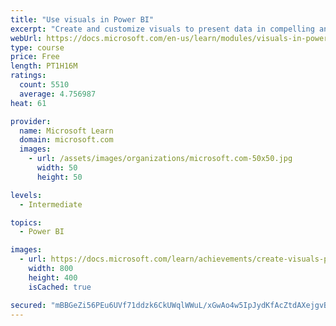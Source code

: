 ```yaml
---
title: "Use visuals in Power BI"
excerpt: "Create and customize visuals to present data in compelling and insightful ways."
webUrl: https://docs.microsoft.com/en-us/learn/modules/visuals-in-power-bi/
type: course
price: Free
length: PT1H16M
ratings:
  count: 5510
  average: 4.756987
heat: 61

provider:
  name: Microsoft Learn
  domain: microsoft.com
  images:
    - url: /assets/images/organizations/microsoft.com-50x50.jpg
      width: 50
      height: 50

levels:
  - Intermediate

topics:
  - Power BI

images:
  - url: https://docs.microsoft.com/learn/achievements/create-visuals-power-bi-desktop-social.png
    width: 800
    height: 400
    isCached: true

secured: "mBBGeZi56PEu6UVf71ddzk6CkUWqlWWuL/xGwAo4w5IpJydKfAcZtdAXejgvB/lFh9GLMpNvQ6wPOpYgPokr6Luyk+9a0H2J7cpRJvfYIyFB9GDWIUQ9rk/u1koSYHPcMbo8IICM+Ymyj7Wmw9vzVMddxT3XiP1sjGXf6y5R2JQsas7jPVelyoqvuM+s9huCrpmFbJI5lX6wXhEz5F5KSRU8vZNPdIQyTtP0mxgD4PVYE7HdB3JPC232u1dJ/Tqwqk/esPckoTDTZyhuz38y93Rj6BqcM5rlq+LjxGqoSur3zz9lvP4BPGxVt7lB6/vmwIRhIFryPz7oh18swQhryzALt6PuF1VarPSR6sWsOgyxjdEBLyg1bYj1PBW6O10n07D+alzKUrGirwaU9LzOoGL2rj1r2bsSZhpUC3KOKpg=;mbKA867Ns3osVRiDq3CnRA=="
---
```


